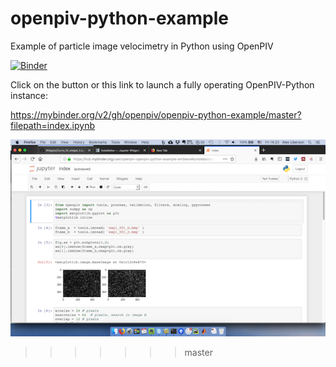 # openpiv-python-example
Example of particle image velocimetry in Python using OpenPIV

[![Binder](https://mybinder.org/badge.svg)](https://mybinder.org/v2/gh/openpiv/openpiv-python-example/master?filepath=index.ipynb)

Click on the button or this link to launch a fully operating OpenPIV-Python instance: 

https://mybinder.org/v2/gh/openpiv/openpiv-python-example/master?filepath=index.ipynb

![snapshot](openpiv-example-binder.png)
>>>>>>> master
